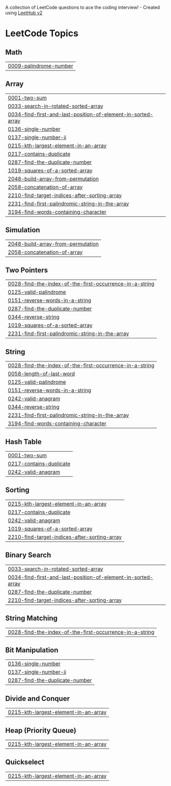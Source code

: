 A collection of LeetCode questions to ace the coding interview! - Created using [LeetHub v2](https://github.com/arunbhardwaj/LeetHub-2.0)
<!---LeetCode Topics Start-->
# LeetCode Topics
## Math
|  |
| ------- |
| [0009-palindrome-number](https://github.com/Salmanulfaris12/leetcode/tree/master/0009-palindrome-number) |
## Array
|  |
| ------- |
| [0001-two-sum](https://github.com/Salmanulfaris12/leetcode/tree/master/0001-two-sum) |
| [0033-search-in-rotated-sorted-array](https://github.com/Salmanulfaris12/leetcode/tree/master/0033-search-in-rotated-sorted-array) |
| [0034-find-first-and-last-position-of-element-in-sorted-array](https://github.com/Salmanulfaris12/leetcode/tree/master/0034-find-first-and-last-position-of-element-in-sorted-array) |
| [0136-single-number](https://github.com/Salmanulfaris12/leetcode/tree/master/0136-single-number) |
| [0137-single-number-ii](https://github.com/Salmanulfaris12/leetcode/tree/master/0137-single-number-ii) |
| [0215-kth-largest-element-in-an-array](https://github.com/Salmanulfaris12/leetcode/tree/master/0215-kth-largest-element-in-an-array) |
| [0217-contains-duplicate](https://github.com/Salmanulfaris12/leetcode/tree/master/0217-contains-duplicate) |
| [0287-find-the-duplicate-number](https://github.com/Salmanulfaris12/leetcode/tree/master/0287-find-the-duplicate-number) |
| [1019-squares-of-a-sorted-array](https://github.com/Salmanulfaris12/leetcode/tree/master/1019-squares-of-a-sorted-array) |
| [2048-build-array-from-permutation](https://github.com/Salmanulfaris12/leetcode/tree/master/2048-build-array-from-permutation) |
| [2058-concatenation-of-array](https://github.com/Salmanulfaris12/leetcode/tree/master/2058-concatenation-of-array) |
| [2210-find-target-indices-after-sorting-array](https://github.com/Salmanulfaris12/leetcode/tree/master/2210-find-target-indices-after-sorting-array) |
| [2231-find-first-palindromic-string-in-the-array](https://github.com/Salmanulfaris12/leetcode/tree/master/2231-find-first-palindromic-string-in-the-array) |
| [3194-find-words-containing-character](https://github.com/Salmanulfaris12/leetcode/tree/master/3194-find-words-containing-character) |
## Simulation
|  |
| ------- |
| [2048-build-array-from-permutation](https://github.com/Salmanulfaris12/leetcode/tree/master/2048-build-array-from-permutation) |
| [2058-concatenation-of-array](https://github.com/Salmanulfaris12/leetcode/tree/master/2058-concatenation-of-array) |
## Two Pointers
|  |
| ------- |
| [0028-find-the-index-of-the-first-occurrence-in-a-string](https://github.com/Salmanulfaris12/leetcode/tree/master/0028-find-the-index-of-the-first-occurrence-in-a-string) |
| [0125-valid-palindrome](https://github.com/Salmanulfaris12/leetcode/tree/master/0125-valid-palindrome) |
| [0151-reverse-words-in-a-string](https://github.com/Salmanulfaris12/leetcode/tree/master/0151-reverse-words-in-a-string) |
| [0287-find-the-duplicate-number](https://github.com/Salmanulfaris12/leetcode/tree/master/0287-find-the-duplicate-number) |
| [0344-reverse-string](https://github.com/Salmanulfaris12/leetcode/tree/master/0344-reverse-string) |
| [1019-squares-of-a-sorted-array](https://github.com/Salmanulfaris12/leetcode/tree/master/1019-squares-of-a-sorted-array) |
| [2231-find-first-palindromic-string-in-the-array](https://github.com/Salmanulfaris12/leetcode/tree/master/2231-find-first-palindromic-string-in-the-array) |
## String
|  |
| ------- |
| [0028-find-the-index-of-the-first-occurrence-in-a-string](https://github.com/Salmanulfaris12/leetcode/tree/master/0028-find-the-index-of-the-first-occurrence-in-a-string) |
| [0058-length-of-last-word](https://github.com/Salmanulfaris12/leetcode/tree/master/0058-length-of-last-word) |
| [0125-valid-palindrome](https://github.com/Salmanulfaris12/leetcode/tree/master/0125-valid-palindrome) |
| [0151-reverse-words-in-a-string](https://github.com/Salmanulfaris12/leetcode/tree/master/0151-reverse-words-in-a-string) |
| [0242-valid-anagram](https://github.com/Salmanulfaris12/leetcode/tree/master/0242-valid-anagram) |
| [0344-reverse-string](https://github.com/Salmanulfaris12/leetcode/tree/master/0344-reverse-string) |
| [2231-find-first-palindromic-string-in-the-array](https://github.com/Salmanulfaris12/leetcode/tree/master/2231-find-first-palindromic-string-in-the-array) |
| [3194-find-words-containing-character](https://github.com/Salmanulfaris12/leetcode/tree/master/3194-find-words-containing-character) |
## Hash Table
|  |
| ------- |
| [0001-two-sum](https://github.com/Salmanulfaris12/leetcode/tree/master/0001-two-sum) |
| [0217-contains-duplicate](https://github.com/Salmanulfaris12/leetcode/tree/master/0217-contains-duplicate) |
| [0242-valid-anagram](https://github.com/Salmanulfaris12/leetcode/tree/master/0242-valid-anagram) |
## Sorting
|  |
| ------- |
| [0215-kth-largest-element-in-an-array](https://github.com/Salmanulfaris12/leetcode/tree/master/0215-kth-largest-element-in-an-array) |
| [0217-contains-duplicate](https://github.com/Salmanulfaris12/leetcode/tree/master/0217-contains-duplicate) |
| [0242-valid-anagram](https://github.com/Salmanulfaris12/leetcode/tree/master/0242-valid-anagram) |
| [1019-squares-of-a-sorted-array](https://github.com/Salmanulfaris12/leetcode/tree/master/1019-squares-of-a-sorted-array) |
| [2210-find-target-indices-after-sorting-array](https://github.com/Salmanulfaris12/leetcode/tree/master/2210-find-target-indices-after-sorting-array) |
## Binary Search
|  |
| ------- |
| [0033-search-in-rotated-sorted-array](https://github.com/Salmanulfaris12/leetcode/tree/master/0033-search-in-rotated-sorted-array) |
| [0034-find-first-and-last-position-of-element-in-sorted-array](https://github.com/Salmanulfaris12/leetcode/tree/master/0034-find-first-and-last-position-of-element-in-sorted-array) |
| [0287-find-the-duplicate-number](https://github.com/Salmanulfaris12/leetcode/tree/master/0287-find-the-duplicate-number) |
| [2210-find-target-indices-after-sorting-array](https://github.com/Salmanulfaris12/leetcode/tree/master/2210-find-target-indices-after-sorting-array) |
## String Matching
|  |
| ------- |
| [0028-find-the-index-of-the-first-occurrence-in-a-string](https://github.com/Salmanulfaris12/leetcode/tree/master/0028-find-the-index-of-the-first-occurrence-in-a-string) |
## Bit Manipulation
|  |
| ------- |
| [0136-single-number](https://github.com/Salmanulfaris12/leetcode/tree/master/0136-single-number) |
| [0137-single-number-ii](https://github.com/Salmanulfaris12/leetcode/tree/master/0137-single-number-ii) |
| [0287-find-the-duplicate-number](https://github.com/Salmanulfaris12/leetcode/tree/master/0287-find-the-duplicate-number) |
## Divide and Conquer
|  |
| ------- |
| [0215-kth-largest-element-in-an-array](https://github.com/Salmanulfaris12/leetcode/tree/master/0215-kth-largest-element-in-an-array) |
## Heap (Priority Queue)
|  |
| ------- |
| [0215-kth-largest-element-in-an-array](https://github.com/Salmanulfaris12/leetcode/tree/master/0215-kth-largest-element-in-an-array) |
## Quickselect
|  |
| ------- |
| [0215-kth-largest-element-in-an-array](https://github.com/Salmanulfaris12/leetcode/tree/master/0215-kth-largest-element-in-an-array) |
<!---LeetCode Topics End-->